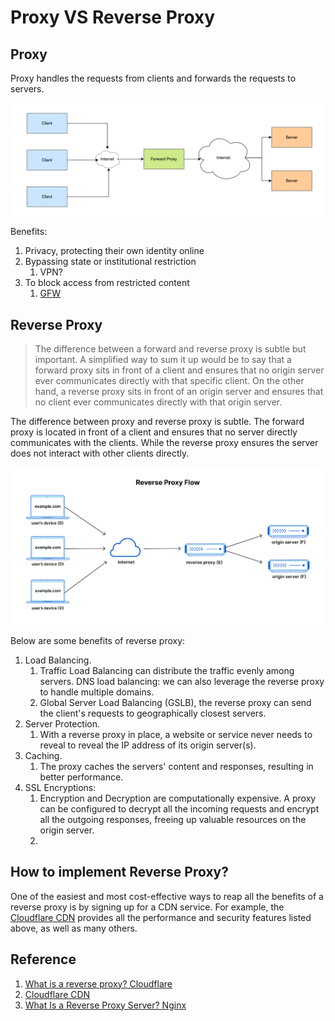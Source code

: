 

# Proxy VS Reverse Proxy

## Proxy

Proxy handles the requests from clients and forwards the requests to servers.

![image-20240503150523576](./240503-proxy-vs-reverse-proxy.assets/image-20240503150523576.png)

Benefits:

1. Privacy, protecting their own identity online
2. Bypassing state or institutional restriction
   1. VPN?
3. To block access from restricted content
   1. [GFW](https://en.wikipedia.org/wiki/Great_Firewall)

## Reverse Proxy

> The difference between a forward and reverse proxy is subtle but important. A simplified way to sum it up would be to say that a forward proxy sits in front of a client and ensures that no origin server ever communicates directly with that specific client. On the other hand, a reverse proxy sits in front of an origin server and ensures that no client ever communicates directly with that origin server.

The difference between proxy and reverse proxy is subtle. The forward proxy is located in front of a client and ensures that no server directly communicates with the clients. While the reverse proxy ensures the server does not interact with other clients directly.

![image-20240503145539738](./240503-proxy-vs-reverse-proxy.assets/image-20240503145539738.png)

Below are some benefits of reverse proxy:

1. Load Balancing. 
   1. Traffic Load Balancing can distribute the traffic evenly among servers. DNS load balancing: we can also leverage the reverse proxy to handle multiple domains.
   2. Global Server Load Balancing (GSLB), the reverse proxy can send the client's requests to geographically closest servers.
2. Server Protection. 
   1. With a reverse proxy in place, a website or service never needs to reveal to reveal the IP address of its origin server(s).
3. Caching. 
   1. The proxy caches the servers' content and responses, resulting in better performance.
4. SSL Encryptions:
   1. Encryption and Decryption are computationally expensive. A proxy can be configured to decrypt all the incoming requests and encrypt all the outgoing responses, freeing up valuable resources on the origin server.
   2. 

## How to implement Reverse Proxy?

One of the easiest and most cost-effective ways to reap all the benefits of a reverse proxy is by signing up for a CDN service. For example, the [Cloudflare CDN](https://www.cloudflare.com/application-services/products/cdn/) provides all the performance and security features listed above, as well as many others.

## Reference

1. [What is a reverse proxy? Cloudflare](https://www.cloudflare.com/zh-cn/learning/cdn/glossary/reverse-proxy/)
2. [Cloudflare CDN](https://www.cloudflare.com/application-services/products/cdn/) 
3. [What Is a Reverse Proxy Server? Nginx](https://www.nginx.com/resources/glossary/reverse-proxy-server/)
